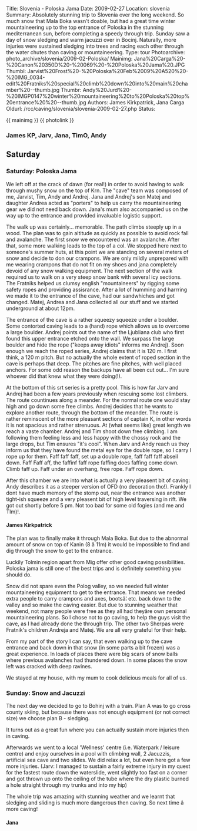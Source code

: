 Title: Slovenia - Poloska Jama
Date: 2009-02-27
Location: slovenia
Summary: Absolutely stunning trip to Slovenia over the long weekend. So much snow that Mala Boka wasn't doable, but had a great time winter mountaineering up to the top entrance of Poloska in the stunning mediterranean sun, before completing a speedy through trip. Sunday saw a day of snow sledging and warm jacuzzi over in Bocinj. Naturally, more injuries were sustained sledging into trees and racing each other through the water chutes than caving or mountaineering.
Type: tour
Photoarchive: photo_archive/slovenia/2009-02-Poloska/
Mainimg: Jana%20Carga%20-%20Canon%20350D%20-%20069%20-%20Poloska%20Jama%20.JPG
Thumbl: Jarvist%20Frost%20-%20Poloska%20Feb%2009%20A520%20-%20IMG_0034-edit%20Fratniks%20special%20climb%20down%20into%20main%20chamber%20--thumb.jpg
Thumbr: Andy%20Jurd%20-%20IMGP0147%20winter%20mountaineering%20to%20Poloska%20top%20entrance%20%20--thumb.jpg
Authors: James Kirkpatrick, Jana Carga
Oldurl: /rcc/caving/slovenia/slovenia-2009-02-27.php
Status:

{{ mainimg }}
{{ photolink }}

###  James KP, Jarv, Jana, TimO, Andy

##  Saturday

###  Saturday: Poloska Jama

We left off at the crack of dawn (for real!) in order to avoid having to walk through mushy snow on the top of Krn. The "cave" team was composed of me, Jarvist, Tim, Andy and Andrej. Jana and Andrej's son Matej and daughter Andrea acted as "porters" to help us carry the mountaineering gear we did not need back down. Jana's mum also accompanied us on the way up to the entrance and provided invaluable logistic support.

The walk up was certainly... memorable. The path climbs steeply up in a wood. The plan was to gain altitude as quickly as possible to avoid rock fall and avalanche. The first snow we encountered was an avalanche. After that, some more walking leads to the top of a col. We stopped here next to someone's summer huts, at this point we are standing on several meters of snow and decide to don our crampons. We are only mildly unprepared with me wearing crampons that do not fit on my shoes and jana completely devoid of any snow walking equipment. The next section of the walk required us to walk on a very steep snow bank with several icy sections. The Fratniks helped us clumsy english "mountaineers" by rigging some safety ropes and providing assisrance. After a lot of humming and harrring we made it to the entrance of the cave, had our sandwhiches and got changed. Matej, Andrea and Jana collected all our stuff and we started underground at about 12pm.

The entrance of the cave is a rather squeezy squeeze under a boulder. Some contorted caving leads to a (hand) rope which allows us to overcome a large boulder. Andrej points out the name of the Ljubliana club who first found this upper entrance etched onto the wall. We surpass the large boulder and hide the rope ("keeps away idiots" informs me Andrej). Soon enough we reach the roped series, Andrej claims that it is 120 m. I first think, a 120 m pitch. But no actually the whole extent of roped section in the cave is perhaps that deep. The pitches are fine pitches, with well placed anchors. For some odd reason the backups have all been cut out... I'm sure whoever did that knew what they were doing(!).

At the bottom of this srt series is a pretty pool. This is how far Jarv and Andrej had been a few years previously when rescuing some lost climbers. The route countinues along a meander. For the normal route one would stay high and go down some free climbs. Andrej decides that he wants to explore another route, through the bottom of the meander. The route is rather reminscent of the more pleasant sections of captain K, in other words it is not spacious and rather strenuous. At (what seems like) great length we reach a vaste chamber. Andrej and Tim shoot down free climbing. I am following them feeling less and less happy with the chossy rock and the large drops, but Tim ensures "it's cool". When Jarv and Andy reach us they inform us that they have found the metal eye for the double rope, so I carry I rope up for them. Faff faff faff, set up a double rope, faff faff faff abseil down. Faff Faff aff, the faffinf faff rope faffing does faffing come down. Climb faff up. Faff under an overhang, free rope. Faff rope down.

After this chamber we are into what is actually a very pleasent bit of caving: Andy describes it as a steeper version of OFD (no decoration tho!). Frankly I dont have much memory of the stomp out, near the entrance was another tight-ish squeeze and a very pleasent bit of high level traversing in rift. We got out shortly before 5 pm. Not too bad for some old fogies (and me and TIm)!.

####  James Kirkpatrick

The plan was to finally make it through Mala Boka. But due to the abnormal amount of snow on top of Kanin (8 â 11m) it would be impossible to find and dig through the snow to get to the entrance.

Luckily Tolmin region apart from Mig offer other good caving possibilities. Poloska jama is still one of the best trips and is definitely something you should do.

Snow did not spare even the Polog valley, so we needed full winter mountaineering equipment to get to the entrance. That means we needed extra people to carry crampons and axes, bootsâ¦ etc. back down to the valley and so make the caving easier. But due to stunning weather that weekend, not many people were free as they all had theyâre own personal mountaineering plans. So I chose not to go caving, to help the guys visit the cave, as I had already done the through trip. The other two Sherpas were Fratnik's children Andreja and Matej. We are all very grateful for their help.

From my part of the story I can say, that even walking up to the cave entrance and back down in that snow (in some parts a bit frozen) was a great experience. In loads of places there were big scars of snow balls where previous avalanches had thundered down. In some places the snow left was cracked with deep ravines.

We stayed at my house, with my mum to cook delicious meals for all of us.

###  Sunday: Snow and Jacuzzi

The next day we decided to go to Bohinj with a train. Plan A was to go cross county skiing, but because there was not enough equipment (or not correct size) we choose plan B - sledging.

It turns out as a great fun where you can actually sustain more injuries then in caving.

Afterwards we went to a local 'Wellness' centre (i.e. Waterpark / leisure centre) and enjoy ourselves in a pool with climbing wall, 2 Jacuzzis, artificial sea cave and two slides. We did relax a lot, but even here got a few more injuries. (Jarv: I managed to sustain a fairly extreme injury in my quest for the fastest route down the waterslide, went slightly too fast on a corner and got thrown up onto the ceiling of the tube where the dry plastic burned a hole straight through my trunks and into my hip)

The whole trip was amazing with stunning weather and we learnt that sledging and sliding is much more dangerous then caving. So next time â more caving!

####  Jana
